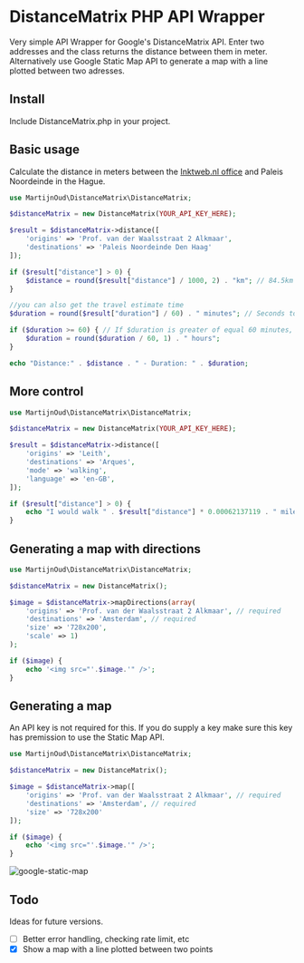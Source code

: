 # DistanceMatrix PHP API Wrapper

Very simple API Wrapper for Google's DistanceMatrix API. Enter two addresses and the class returns the distance between them in meter. Alternatively use Google Static Map API to generate a map with a line plotted between two adresses.

## Install

Include DistanceMatrix.php in your project.


## Basic usage
Calculate the distance in meters between the [Inktweb.nl office](https://www.inktweb.nl/) and Paleis Noordeinde in the Hague.
```php
use MartijnOud\DistanceMatrix\DistanceMatrix;

$distanceMatrix = new DistanceMatrix(YOUR_API_KEY_HERE);

$result = $distanceMatrix->distance([
    'origins' => 'Prof. van der Waalsstraat 2 Alkmaar',
    'destinations' => 'Paleis Noordeinde Den Haag'
]);

if ($result["distance"] > 0) {
	$distance = round($result["distance"] / 1000, 2) . "km"; // 84.5km
}

//you can also get the travel estimate time
$duration = round($result["duration"] / 60) . " minutes"; // Seconds to minutes

if ($duration >= 60) { // If $duration is greater of equal 60 minutes, we devide again by 60 and get hours
	$duration = round($duration / 60, 1) . " hours";
}

echo "Distance:" . $distance . " - Duration: " . $duration;

```

## More control
```php
use MartijnOud\DistanceMatrix\DistanceMatrix;

$distanceMatrix = new DistanceMatrix(YOUR_API_KEY_HERE);

$result = $distanceMatrix->distance([
	'origins' => 'Leith',
	'destinations' => 'Arques',
	'mode' => 'walking',
	'language' => 'en-GB',
]);

if ($result["distance"] > 0) {
	echo "I would walk " . $result["distance"] * 0.00062137119 . " miles"; // I would walk 493.88322020532 miles
}
````

## Generating a map with directions
```php
use MartijnOud\DistanceMatrix\DistanceMatrix;

$distanceMatrix = new DistanceMatrix();

$image = $distanceMatrix->mapDirections(array(
	'origins' => 'Prof. van der Waalsstraat 2 Alkmaar', // required
	'destinations' => 'Amsterdam', // required
	'size' => '728x200',
	'scale' => 1)
);

if ($image) {
	echo '<img src="'.$image.'" />';
}

```

## Generating a map
An API key is not required for this. If you do supply a key make sure this key has premission to use the Static Map API.
```php
use MartijnOud\DistanceMatrix\DistanceMatrix;

$distanceMatrix = new DistanceMatrix();

$image = $distanceMatrix->map([
	'origins' => 'Prof. van der Waalsstraat 2 Alkmaar', // required
	'destinations' => 'Amsterdam', // required
	'size' => '728x200'
]);

if ($image) {
	echo '<img src="'.$image.'" />';
}
```
![google-static-map](https://cloud.githubusercontent.com/assets/1292436/8251065/aba708ce-1679-11e5-8f26-95f8627fcb63.png)



## Todo

Ideas for future versions.

- [ ] Better error handling, checking rate limit, etc
- [x] Show a map with a line plotted between two points

